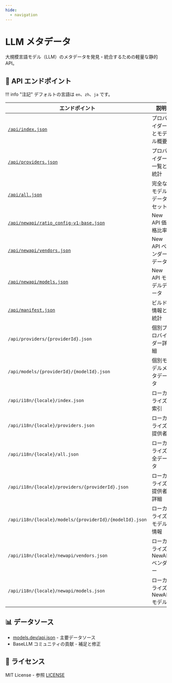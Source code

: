 ```yaml
---
hide:
  - navigation
---
```


# LLM メタデータ

大規模言語モデル（LLM）のメタデータを発見・統合するための軽量な静的 API。

## 📡 API エンドポイント

!!! info "注記"
デフォルトの言語は `en`、`zh`、`ja` です。

| エンドポイント                                                                                                         | 説明                         | 例                                                                                |
| ---------------------------------------------------------------------------------------------------------------------- | ---------------------------- | --------------------------------------------------------------------------------- |
| [`/api/index.json`](https://basellm.github.io/llm-metadata/api/index.json)                                             | プロバイダーとモデル概要     | すべてのプロバイダーとモデルの基本情報                                            |
| [`/api/providers.json`](https://basellm.github.io/llm-metadata/api/providers.json)                                     | プロバイダー一覧と統計       | プロバイダー一覧とモデル数統計                                                    |
| [`/api/all.json`](https://basellm.github.io/llm-metadata/api/all.json)                                                 | 完全なモデルデータセット     | すべてのモデルの詳細情報                                                          |
| [`/api/newapi/ratio_config-v1-base.json`](https://basellm.github.io/llm-metadata/api/newapi/ratio_config-v1-base.json) | New API 価格比率             | New API システムにおける価格計算の比率                                            |
| [`/api/newapi/vendors.json`](https://basellm.github.io/llm-metadata/api/newapi/vendors.json)                           | New API ベンダーデータ       | New API システム向けのベンダーデータ                                              |
| [`/api/newapi/models.json`](https://basellm.github.io/llm-metadata/api/newapi/models.json)                             | New API モデルデータ         | New API システム向けのモデルデータ                                                |
| [`/api/manifest.json`](https://basellm.github.io/llm-metadata/api/manifest.json)                                       | ビルド情報と統計             | ビルド情報およびデータ統計                                                        |
| `/api/providers/{providerId}.json`                                                                                     | 個別プロバイダー詳細         | 例：`/api/providers/openai.json`                                                  |
| `/api/models/{providerId}/{modelId}.json`                                                                              | 個別モデルメタデータ         | 例：`/api/models/openai/gpt-4.json`                                               |
| `/api/i18n/{locale}/index.json`                                                                                        | ローカライズ索引             | 例：`https://basellm.github.io/llm-metadata/api/i18n/zh/index.json`               |
| `/api/i18n/{locale}/providers.json`                                                                                    | ローカライズ提供者           | 例：`https://basellm.github.io/llm-metadata/api/i18n/ja/providers.json`           |
| `/api/i18n/{locale}/all.json`                                                                                          | ローカライズ全データ         | 例：`https://basellm.github.io/llm-metadata/api/i18n/zh/all.json`                 |
| `/api/i18n/{locale}/providers/{providerId}.json`                                                                       | ローカライズ提供者詳細       | 例：`https://basellm.github.io/llm-metadata/api/i18n/zh/providers/openai.json`    |
| `/api/i18n/{locale}/models/{providerId}/{modelId}.json`                                                                | ローカライズモデル情報       | 例：`https://basellm.github.io/llm-metadata/api/i18n/ja/models/openai/gpt-4.json` |
| `/api/i18n/{locale}/newapi/vendors.json`                                                                               | ローカライズ NewAPI ベンダー | 例：`https://basellm.github.io/llm-metadata/api/i18n/zh/newapi/vendors.json`      |
| `/api/i18n/{locale}/newapi/models.json`                                                                                | ローカライズ NewAPI モデル   | 例：`https://basellm.github.io/llm-metadata/api/i18n/ja/newapi/models.json`       |

## 📊 データソース

- [models.dev/api.json](https://models.dev/api.json) - 主要データソース
- BaseLLM コミュニティの貢献 - 補足と修正

## 📄 ライセンス

MIT License - 参照 [LICENSE](https://github.com/basellm/llm-metadata/blob/main/LICENSE)

